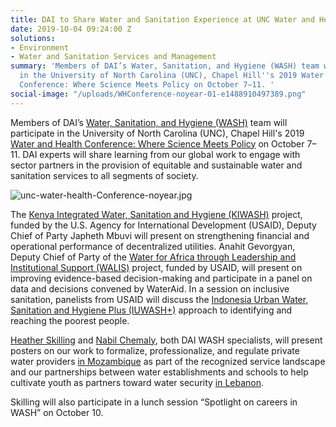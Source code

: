 ```yaml
---
title: DAI to Share Water and Sanitation Experience at UNC Water and Health Conference
date: 2019-10-04 09:24:00 Z
solutions:
- Environment
- Water and Sanitation Services and Management
summary: 'Members of DAI’s Water, Sanitation, and Hygiene (WASH) team will participate
  in the University of North Carolina (UNC), Chapel Hill''s 2019 Water and Health
  Conference: Where Science Meets Policy on October 7–11. '
social-image: "/uploads/WHConference-noyear-01-e1488910497389.png"
---
```


Members of DAI’s [Water, Sanitation, and Hygiene (WASH)](https://www.dai.com/our-work/solutions/environment-solutions/water-and-sanitation-services-and-resource-management) team will participate in the University of North Carolina (UNC), Chapel Hill's 2019 [Water and Health Conference: Where Science Meets Policy](https://waterinstitute.unc.edu/conferences/waterandhealth2019/) on October 7–11. DAI experts will share learning from our global work to engage with sector partners in the provision of equitable and sustainable water and sanitation services to all segments of society.

![unc-water-health-Conference-noyear.jpg](/uploads/unc-water-health-Conference-noyear.jpg)

The [Kenya Integrated Water, Sanitation and Hygiene (KIWASH)](https://www.dai.com/our-work/projects/kenya-integrated-water-sanitation-and-hygiene-project-kiwash) project, funded by the U.S. Agency for International Development (USAID), Deputy Chief of Party Japheth Mbuvi will present on strengthening financial and operational performance of decentralized utilities. Anahit Gevorgyan, Deputy Chief of Party of the [Water for Africa through Leadership and Institutional Support (WALIS)](https://www.dai.com/our-work/projects/worldwide-water-africa-through-leadership-and-institutional-support-walis) project, funded by USAID, will present on improving evidence-based decision-making and participate in a panel on data and decisions convened by WaterAid. In a session on inclusive sanitation, panelists from USAID will discuss the [Indonesia Urban Water, Sanitation and Hygiene Plus (IUWASH+)](https://www.dai.com/our-work/projects/indonesia-urban-water-sanitation-and-hygiene-iuwash) approach to identifying and reaching the poorest people. 

[Heather Skilling](https://www.dai.com/who-we-are/our-team/heather-skilling) and [Nabil Chemaly](https://www.dai.com/who-we-are/our-team/nabil-chemaly), both DAI WASH specialists, will present posters on our work to formalize, professionalize, and regulate private water providers [in Mozambique](https://www.dai.com/our-work/projects/mozambique-support-program-economic-and-enterprise-development-speed) as part of the recognized service landscape and our partnerships between water establishments and schools to help cultivate youth as partners toward water security [in Lebanon](https://www.dai.com/our-work/projects/lebanon-water-project-lwp). 

Skilling will also participate in a lunch session “Spotlight on careers in WASH” on October 10.